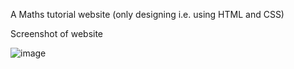 A Maths tutorial website (only designing i.e. using HTML and CSS)

Screenshot of website

![image](https://github.com/akshita26/Maths-tutorial-website/blob/master/Maths_website/Images/screenshot.jpg)

